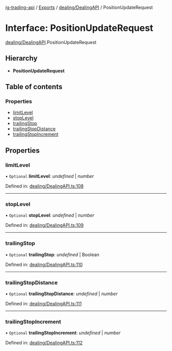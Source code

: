 [ig-trading-api](../README.md) / [Exports](../modules.md) / [dealing/DealingAPI](../modules/dealing_dealingapi.md) / PositionUpdateRequest

# Interface: PositionUpdateRequest

[dealing/DealingAPI](../modules/dealing_dealingapi.md).PositionUpdateRequest

## Hierarchy

- **PositionUpdateRequest**

## Table of contents

### Properties

- [limitLevel](dealing_dealingapi.positionupdaterequest.md#limitlevel)
- [stopLevel](dealing_dealingapi.positionupdaterequest.md#stoplevel)
- [trailingStop](dealing_dealingapi.positionupdaterequest.md#trailingstop)
- [trailingStopDistance](dealing_dealingapi.positionupdaterequest.md#trailingstopdistance)
- [trailingStopIncrement](dealing_dealingapi.positionupdaterequest.md#trailingstopincrement)

## Properties

### limitLevel

• `Optional` **limitLevel**: _undefined_ \| _number_

Defined in: [dealing/DealingAPI.ts:108](https://github.com/bennycode/ig-trading-api/blob/76cc822/src/dealing/DealingAPI.ts#L108)

---

### stopLevel

• `Optional` **stopLevel**: _undefined_ \| _number_

Defined in: [dealing/DealingAPI.ts:109](https://github.com/bennycode/ig-trading-api/blob/76cc822/src/dealing/DealingAPI.ts#L109)

---

### trailingStop

• `Optional` **trailingStop**: _undefined_ \| Boolean

Defined in: [dealing/DealingAPI.ts:110](https://github.com/bennycode/ig-trading-api/blob/76cc822/src/dealing/DealingAPI.ts#L110)

---

### trailingStopDistance

• `Optional` **trailingStopDistance**: _undefined_ \| _number_

Defined in: [dealing/DealingAPI.ts:111](https://github.com/bennycode/ig-trading-api/blob/76cc822/src/dealing/DealingAPI.ts#L111)

---

### trailingStopIncrement

• `Optional` **trailingStopIncrement**: _undefined_ \| _number_

Defined in: [dealing/DealingAPI.ts:112](https://github.com/bennycode/ig-trading-api/blob/76cc822/src/dealing/DealingAPI.ts#L112)
